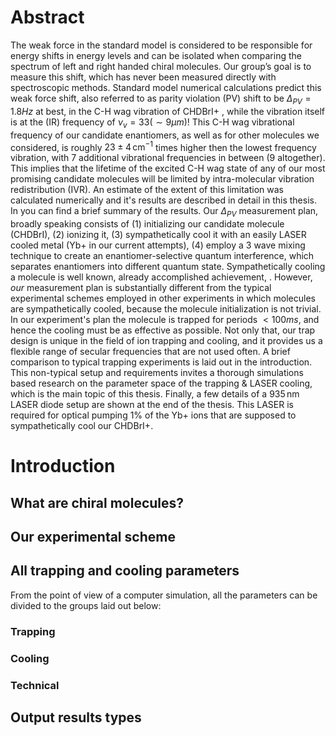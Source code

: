 # Abstract
The weak force in the standard model is considered to be responsible for energy shifts in energy levels and can be isolated when comparing the spectrum of left and right handed chiral molecules. Our group’s goal is to measure this shift, which has never been measured directly with spectroscopic methods.
Standard model numerical calculations predict this weak force shift, also referred to as parity violation (PV) shift to be $\Delta_{PV} = 1.8Hz$ at best, in the C-H wag vibration of CHDBrI+ <!-- Cite-->, while the vibration itself is at the (IR) frequency of $\nu_v = 33 (\sim 9 \mu m)$! This C-H wag vibrational frequency of our candidate enantiomers, as well as for other molecules we considered, is roughly $23\pm 4 \,\mathrm{cm^{-1}}$ times higher then the lowest frequency vibration, with 7 additional vibrational frequencies in between (9 altogether). This implies that the lifetime of the excited C-H wag state of any of our most promising candidate molecules will be limited by intra-molecular vibration redistribution (IVR). An estimate of the extent of this limitation was calculated numerically and it's results are described in detail in this thesis. In <!-- cite https://doi.org/10.1063/5.0163641--> you can find a brief summary of the results.
Our $\Delta_{PV}$ measurement plan, broadly speaking consists of (1) initializing our candidate molecule (CHDBrI), (2) ionizing it, (3) sympathetically cool it with an easily LASER cooled metal (Yb+ in our current attempts), (4) employ a 3 wave mixing technique to create an enantiomer-selective quantum interference, which separates enantiomers into different quantum state. <!-- Cite Itay's thesis, or our group's articles, an article about sympathetic cooling--> Sympathetically cooling a molecule is well known, already accomplished achievement, <!-- Cite a few examples -->. However, _our_ measurement plan is substantially different from the typical experimental schemes employed in other experiments in which molecules are sympathetically cooled, because the molecule initialization is not trivial. In our experiment's plan the molecule is trapped for periods $<100ms$, and hence the cooling must be as effective as possible. Not only that, our trap design is unique in the field of ion trapping and cooling, and it provides us a flexible range of secular frequencies that are not used often. A brief comparison to typical trapping experiments is laid out in the introduction. <!--hyperlink--> This non-typical setup and requirements invites a thorough simulations based research on the parameter space of the trapping & LASER cooling, which is the main topic of this thesis.
Finally, a few details of a $935\,\mathrm{nm}$ LASER diode setup are shown at the end of the thesis. This LASER is required for optical pumping 1% of the Yb+ ions that are supposed to sympathetically cool our CHDBrI+.
# Introduction
## What are chiral molecules?
<!-- Slightly copy from Itay Erez's thesis? Or simply cite it? -->
<!-- Explain in more detail about our candidates and from there talk about IVR -->
## Our experimental scheme
<!-- Explain about our the general scheme, or cite something? -->
<!-- Explain about our ion trap in details, especially details relevant to the velocity / kinetic energy resolution required and hence the maximal temperatures required.-->
<!-- Show the level diagram for Yb+ and from there justify the need for a 935nm LASER -->
<!-- Comparison to typical molecular ion trapping setups -->
## All trapping and cooling parameters
From the point of view of a computer simulation, all the parameters can be divided to the groups laid out below:
### Trapping
### Cooling
### Technical 
<!-- Mention the challenge of initializing the system in a thermodynamic stable condition -->
<!-- Mention the relation of intensity to mW/cm^2-->
## Output results types
<!-- What kind of scalar results from the measurements are of interest to us? T_final, T_middle etc, mention also the cloud sizes and the relation to the experiment's measurement methods -->

<!--stackedit_data:
eyJoaXN0b3J5IjpbNDk3OTYzNjc2LC0xMTc4NDkwMTk2LC05Nj
c0MzU2ODEsLTE1OTgyMjMsMTE3NzY4MTc4LC00NDYzMTU1Njcs
MTEzNjg5NzkyNywyNDg4MzUyMjksLTU1MDMyNTQxMywtMTEyNj
MzOTk5NCwxMDA1Nzg2Nzc4LC0xMzQ3MTA3MDU3LC02MDQwNjMw
MSwtMzY4NjYwODg3LC0xMjYxMjMwMDM3LDU0MTUwNTQ4MCwxNz
Y0NzQ1OTM5LDExMzYzMzA5NDQsLTE5NjMxNzgwNCw3NTgwNzc2
NzVdfQ==
-->